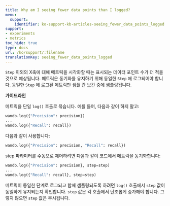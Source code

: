 ```yaml
---
title: Why am I seeing fewer data points than I logged?
menu:
  support:
    identifier: ko-support-kb-articles-seeing_fewer_data_points_logged
support:
- experiments
- metrics
toc_hide: true
type: docs
url: /ko/support/:filename
translationKey: seeing_fewer_data_points_logged
---
```

`Step` 이외의 X축에 대해 메트릭을 시각화할 때는 표시되는 데이터 포인트 수가 더 적을 것으로 예상됩니다. 메트릭은 동기화를 유지하기 위해 동일한 `Step` 에 로그되어야 합니다. 동일한 `Step` 에 로그된 메트릭만 샘플 간 보간 중에 샘플링됩니다.

**가이드라인**

메트릭을 단일 `log()` 호출로 묶습니다. 예를 들어, 다음과 같이 하지 말고:

```python
wandb.log({"Precision": precision})
...
wandb.log({"Recall": recall})
```

다음과 같이 사용합니다:

```python
wandb.log({"Precision": precision, "Recall": recall})
```

step 파라미터를 수동으로 제어하려면 다음과 같이 코드에서 메트릭을 동기화합니다:

```python
wandb.log({"Precision": precision}, step=step)
...
wandb.log({"Recall": recall}, step=step)
```

메트릭이 동일한 단계로 로그되고 함께 샘플링되도록 하려면 `log()` 호출에서 `step` 값이 동일하게 유지되는지 확인합니다. `step` 값은 각 호출에서 단조롭게 증가해야 합니다. 그렇지 않으면 `step` 값은 무시됩니다.
